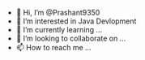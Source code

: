 - 👋 Hi, I’m @Prashant9350
- 👀 I’m interested in Java Devlopment
- 🌱 I’m currently learning ...
- 💞️ I’m looking to collaborate on ...
- 📫 How to reach me ...


